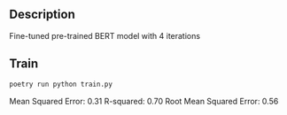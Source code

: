 ## Description

Fine-tuned pre-trained BERT model with 4 iterations

## Train

```sh
poetry run python train.py
```

Mean Squared Error: 0.31
R-squared: 0.70
Root Mean Squared Error: 0.56